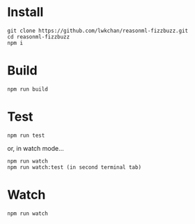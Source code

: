 # Install

```
git clone https://github.com/lwkchan/reasonml-fizzbuzz.git
cd reasonml-fizzbuzz
npm i
```

# Build

```
npm run build
```

# Test

```
npm run test
```

or, in watch mode...

```
npm run watch
npm run watch:test (in second terminal tab)
```

# Watch

```
npm run watch
```
